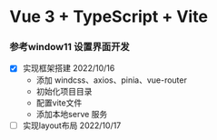 # Vue 3 + TypeScript + Vite


###  参考window11 设置界面开发
- [X] 实现框架搭建     2022/10/16
  - 添加 windcss、axios、pinia、vue-router
  - 初始化项目目录
  - 配置vite文件
  - 添加本地serve 服务
- [ ] 实现layout布局   2022/10/17